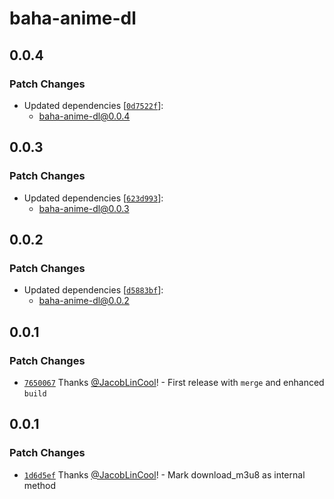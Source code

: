 # baha-anime-dl

## 0.0.4

### Patch Changes

-   Updated dependencies [[`0d7522f`](https://github.com/JacobLinCool/baha-anime-dl/commit/0d7522f8912a34127391fc2d50ce04485c9a3907)]:
    -   baha-anime-dl@0.0.4

## 0.0.3

### Patch Changes

-   Updated dependencies [[`623d993`](https://github.com/JacobLinCool/baha-anime-dl/commit/623d993532b6ee72ca52a59bb0e3d42a531a4ee2)]:
    -   baha-anime-dl@0.0.3

## 0.0.2

### Patch Changes

-   Updated dependencies [[`d5883bf`](https://github.com/JacobLinCool/baha-anime-dl/commit/d5883bf1f0f3d6d2004bd028cfb72d9d0ad07cd6)]:
    -   baha-anime-dl@0.0.2

## 0.0.1

### Patch Changes

-   [`7650067`](https://github.com/JacobLinCool/baha-anime-dl/commit/765006777e52e7ddead7a00473ce6bd7f6f5f4ac) Thanks [@JacobLinCool](https://github.com/JacobLinCool)! - First release with `merge` and enhanced `build`

## 0.0.1

### Patch Changes

-   [`1d6d5ef`](https://github.com/JacobLinCool/baha-anime-dl/commit/1d6d5efb46182c75ddfb9537767f8f829810ac2d) Thanks [@JacobLinCool](https://github.com/JacobLinCool)! - Mark download_m3u8 as internal method
